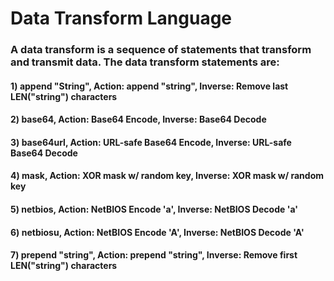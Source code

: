 # Data Transform Language

### A data transform is a sequence of statements that transform and transmit data. The data transform statements are:

#### 1) append "String", Action: append "string", Inverse: Remove last LEN("string") characters

#### 2) base64, Action: Base64 Encode, Inverse: Base64 Decode

#### 3) base64url, Action: URL-safe Base64 Encode, Inverse: URL-safe Base64 Decode

#### 4) mask, Action: XOR mask w/ random key, Inverse: XOR mask w/ random key

#### 5) netbios, Action: NetBIOS Encode 'a', Inverse: NetBIOS Decode 'a'

#### 6) netbiosu, Action: NetBIOS Encode 'A', Inverse: NetBIOS Decode 'A'

#### 7) prepend "string", Action: prepend "string", Inverse: Remove first LEN("string") characters
